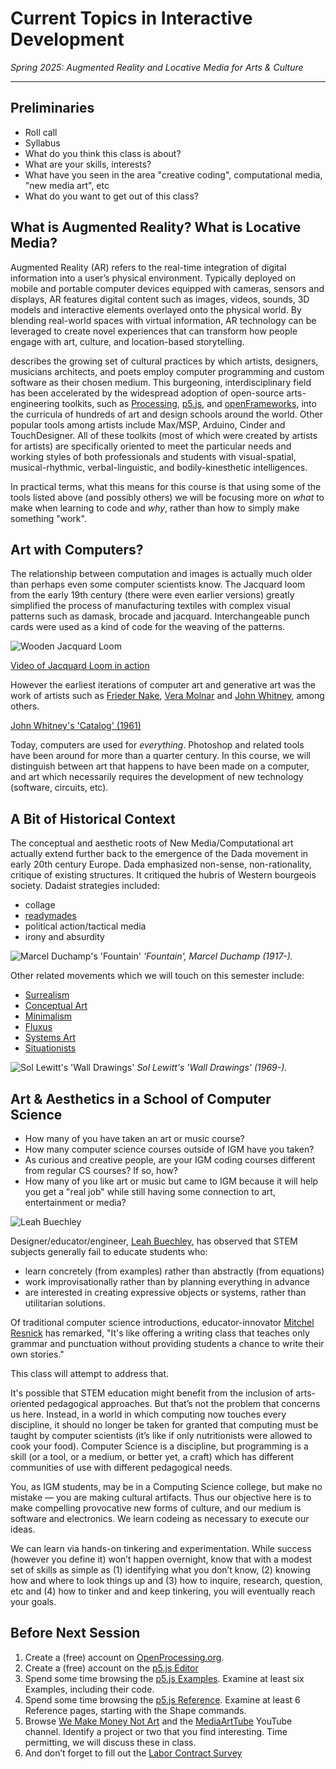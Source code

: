 
# Current Topics in Interactive Development

*Spring 2025: Augmented Reality and Locative Media for Arts & Culture*

---


## Preliminaries


* Roll call
* Syllabus
* What do you think this class is about?
* What are your skills, interests?
* What have you seen in the area "creative coding", computational media, "new media art", etc
* What do you want to get out of this class?


## What is Augmented Reality? What is Locative Media?

Augmented Reality (AR) refers to the real-time integration of digital information into a user’s physical environment. Typically deployed on mobile and portable computer devices equipped with cameras, sensors and displays, AR features digital content such as images, videos, sounds, 3D models and interactive elements overlayed onto the physical world. By blending real-world spaces with virtual information, AR technology can be leveraged to create novel experiences that can transform how people engage with art, culture, and location-based storytelling.


describes the growing set of cultural practices by which artists, designers, musicians architects, and poets employ computer programming and custom software as their chosen medium. This burgeoning, interdisciplinary field has been accelerated by the widespread adoption of open-source arts-engineering toolkits, such as [Processing](https://processing.org/), [p5.js](https://p5js.org/), and [openFrameworks](https://openframeworks.cc/), into the curricula of hundreds of art and design schools around the world. Other popular tools among artists include Max/MSP, Arduino, Cinder and TouchDesigner. All of these toolkits (most of which were created by artists for artists) are specifically oriented to meet the particular needs and working styles of both professionals and students with visual-spatial, musical-rhythmic, verbal-linguistic, and bodily-kinesthetic intelligences.

In practical terms, what this means for this course is that using some of the tools listed above (and possibly others) we will be focusing more on _what_ to make when learning to code and _why_, rather than how to simply make something "work".


## Art with Computers?

The relationship between computation and images is actually much older than perhaps even some computer scientists know. The Jacquard loom from the early 19th century (there were even earlier versions) greatly simplified the process of manufacturing textiles with complex visual patterns such as damask, brocade and jacquard. Interchangeable punch cards were used as a kind of code for the weaving of the patterns.


![Wooden Jacquard Loom](img/Wooden_Jacquard_loom_MOSI-11_5544.JPG "Jacquard Loom")

[Video of Jacquard Loom in action](https://www.youtube.com/watch?v=MQzpLLhN0fY)


However the earliest iterations of computer art and generative art was the work of artists such as [Frieder Nake](https://en.wikipedia.org/wiki/Frieder_Nake), [Vera Molnar](https://en.wikipedia.org/wiki/Vera_Moln%C3%A1r) and [John Whitney](https://en.wikipedia.org/wiki/John_Whitney_(animator)), among others.

[John Whitney's 'Catalog' (1961)](https://youtu.be/TbV7loKp69s)


Today, computers are used for _everything_. Photoshop and related tools have been around for more than a quarter century. In this course, we will distinguish between art that happens to have been made on a computer, and art which necessarily requires the development of new technology (software, circuits, etc).


## A Bit of Historical Context

The conceptual and aesthetic roots of New Media/Computational art actually extend further back to the emergence of the Dada movement in early 20th century Europe. Dada emphasized non-sense, non-rationality, critique of existing structures. It critiqued the hubris of Western bourgeois society. Dadaist strategies included:


* collage
* [readymades](https://en.wikipedia.org/wiki/Readymades_of_Marcel_Duchamp)
* political action/tactical media
* irony and absurdity



![Marcel Duchamp's 'Fountain'](img/Duchamp_Fountain.jpg "Marcel Duchamp's 'Fountain'")
*'Fountain', Marcel Duchamp (1917-).*


Other related movements which we will touch on this semester include:


* [Surrealism](https://en.wikipedia.org/wiki/Surrealism)
* [Conceptual Art](https://en.wikipedia.org/wiki/Conceptual_art)
* [Minimalism](https://en.wikipedia.org/wiki/Minimalism)
* [Fluxus](https://en.wikipedia.org/wiki/Fluxus)
* [Systems Art](https://en.wikipedia.org/wiki/Systems_art)
* [Situationists](https://en.wikipedia.org/wiki/Situationist_International)


![Sol Lewitt's 'Wall Drawings'](img/Sol_Lewitt-WallDrawings.jpg "Sol Lewitt's 'Wall Drawings'")
*Sol Lewitt's 'Wall Drawings' (1969-).*


## Art & Aesthetics in a School of Computer Science


* How many of you have taken an art or music course?
* How many computer science courses outside of IGM have you taken?
* As curious and creative people, are your IGM coding courses different from regular CS courses? If so, how?
* How many of you like art or music but came to IGM because it will help you get a "real job" while still having some connection to art, entertainment or media?


![Leah Buechley](img/leah_buechley.jpg "Leah Buechley")


Designer/educator/engineer, [Leah Buechley](https://leahbuechley.com/), has observed that STEM subjects generally fail to educate students who:

* learn concretely (from examples) rather than abstractly (from equations)
* work improvisationally rather than by planning everything in advance
* are interested in creating expressive objects or systems, rather than utilitarian solutions.

Of traditional computer science introductions, educator-innovator [Mitchel Resnick](https://www.media.mit.edu/~mres/) has remarked, "It's like offering a writing class that teaches only grammar and punctuation without providing students a chance to write their own stories."

This class will attempt to address that.

It's possible that STEM education might benefit from the inclusion of arts-oriented pedagogical approaches. But that’s not the problem that concerns us here. Instead, in a world in which computing now touches every discipline, it should no longer be taken for granted that computing must be taught by computer scientists (it’s like if only nutritionists were allowed to cook your food). Computer Science is a discipline, but programming is a skill (or a tool, or a medium, or better yet, a craft) which has different communities of use with different pedagogical needs.

You, as IGM students, may be in a Computing Science college, but make no mistake — you are making cultural artifacts. Thus our objective here is to make compelling provocative new forms of culture, and our medium is software and electronics. We learn codeing as necessary to execute our ideas.

We can learn via hands-on tinkering and experimentation. While success (however you define it) won’t happen overnight, know that with a modest set of skills as simple as (1) identifying what you don’t know, (2) knowing how and where to look things up and (3) how to inquire, research, question, etc and (4) how to tinker and and keep tinkering, you will eventually reach your goals.


## Before Next Session

1. Create a (free) account on [OpenProcessing.org](https://openprocessing.org/).
2. Create a (free) account on the [p5.js Editor](https://editor.p5js.org/)
3. Spend some time browsing the [p5.js Examples](https://p5js.org/examples/). Examine at least six Examples, including their code.
4. Spend some time browsing the [p5.js Reference](https://p5js.org/reference/). Examine at least 6 Reference pages, starting with the Shape commands.
5. Browse [We Make Money Not Art](https://we-make-money-not-art.com/) and the [MediaArtTube](https://www.youtube.com/user/MediaArtTube) YouTube channel. Identify a project or two that you find interesting. Time permitting, we will discuss these in class.
6. And don’t forget to fill out the [Labor Contract Survey](https://forms.gle/1H8omAbzY1x2ydxk7)
